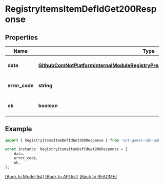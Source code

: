 # RegistryItemsItemDefIdGet200Response


## Properties

Name | Type | Description | Notes
------------ | ------------- | ------------- | -------------
**data** | [**GithubComNotPlatformInternalModuleRegistryPresentationItemHttpModelItemDefResponse**](GithubComNotPlatformInternalModuleRegistryPresentationItemHttpModelItemDefResponse.md) |  | [optional] [default to undefined]
**error_code** | **string** |  | [optional] [default to undefined]
**ok** | **boolean** |  | [optional] [default to undefined]

## Example

```typescript
import { RegistryItemsItemDefIdGet200Response } from 'not-games-sdk-public';

const instance: RegistryItemsItemDefIdGet200Response = {
    data,
    error_code,
    ok,
};
```

[[Back to Model list]](../README.md#documentation-for-models) [[Back to API list]](../README.md#documentation-for-api-endpoints) [[Back to README]](../README.md)
